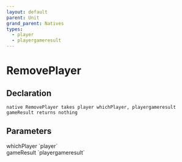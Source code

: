 ```yaml
---
layout: default
parent: Unit
grand_parent: Natives
types:
  - player
  - playergameresult
---
```


# RemovePlayer

## Declaration

```
native RemovePlayer takes player whichPlayer, playergameresult gameResult returns nothing
```

## Parameters
<dl>
  <dt>whichPlayer `player`</dt>
  <dd></dd>

  <dt>gameResult `playergameresult`</dt>
  <dd></dd>
</dl>